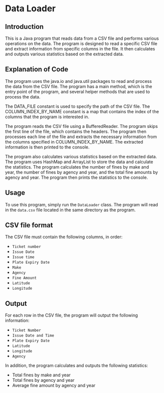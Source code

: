 # Data Loader

## Introduction
This is a Java program that reads data from a CSV file and performs various operations on the data. The program is designed to read a specific CSV file and extract information from specific columns in the file. It then calculates and outputs various statistics based on the extracted data.

## Explanation of Code
The program uses the java.io and java.util packages to read and process the data from the CSV file. The program has a main method, which is the entry point of the program, and several helper methods that are used to process the data.

The DATA_FILE constant is used to specify the path of the CSV file. The COLUMN_INDEX_BY_NAME constant is a map that contains the index of the columns that the program is interested in.

The program reads the CSV file using a BufferedReader. The program skips the first line of the file, which contains the headers. The program then processes each line of the file and extracts the necessary information from the columns specified in COLUMN_INDEX_BY_NAME. The extracted information is then printed to the console.

The program also calculates various statistics based on the extracted data. The program uses HashMap and ArrayList to store the data and calculate the statistics. The program calculates the number of fines by make and year, the number of fines by agency and year, and the total fine amounts by agency and year. The program then prints the statistics to the console.

## Usage

To use this program, simply run the `DataLoader` class. The program will read in the `data.csv` file located in the same directory as the program.

## CSV file format

The CSV file must contain the following columns, in order:

- `Ticket number`
- `Issue Date`
- `Issue time`
- `Plate Expiry Date`
- `Make`
- `Agency`
- `Fine Amount`
- `Latitude`
- `Longitude`

## Output

For each row in the CSV file, the program will output the following information:

- `Ticket Number`
- `Issue Date and Time`
- `Plate Expiry Date`
- `Latitude`
- `Longitude`
- `Agency`

In addition, the program calculates and outputs the following statistics:

- Total fines by make and year
- Total fines by agency and year
- Average fine amount by agency and year
